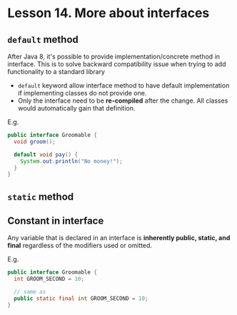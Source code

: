 # Lesson 14. More about interfaces

## `default` method

After Java 8, it's possible to provide implementation/concrete method in interface. This is to solve backward compatibility issue when trying to add functionality to a standard library

- `default` keyword allow interface method to have default implementation if implementing classes do not provide one.
- Only the interface need to be **re-compiled** after the change. All classes would automatically gain that definition.

E.g.

```java
public interface Groomable {
  void groom();

  default void pay() {
    System.out.println("No money!");
  }
}
```

## `static` method

## Constant in interface

Any variable that is declared in an interface is **inherently public, static, and final** regardless of the modifiers used or omitted.

E.g.

```java
public interface Groomable {
  int GROOM_SECOND = 10;

  // same as
  public static final int GROOM_SECOND = 10;
}
```
